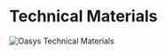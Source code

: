 ---
---

# Technical Materials

![Oasys Technical Materials](/img/docs/tech/intro/oasys_tech_intro_new.png)

